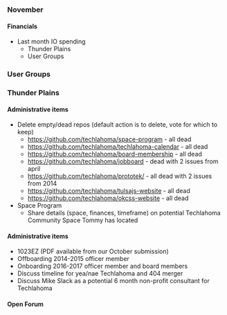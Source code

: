 ### November

#### Financials
* Last month IO spending
  * Thunder Plains
  * User Groups

### User Groups

### Thunder Plains

#### Administrative items
* Delete empty/dead repos (default action is to delete, vote for which to keep)
  - https://github.com/techlahoma/space-program - all dead
  - https://github.com/techlahoma/techlahoma-calendar - all dead
  - https://github.com/techlahoma/board-membership - all dead
  - https://github.com/techlahoma/jobboard - dead with 2 issues from april
  - https://github.com/techlahoma/prototek/ - all dead with 2 issues from 2014
  - https://github.com/techlahoma/tulsajs-website - all dead
  - https://github.com/techlahoma/okcss-website - all dead
* Space Program
  - Share details (space, finances, timeframe) on potential Techlahoma Community Space Tommy has located

#### Administrative items
* 1023EZ (PDF available from our October submission)
* Offboarding 2014-2015 officer member
* Onboarding 2016-2017 officer member and board members
* Discuss timeline for yea/nae Techlahoma and 404 merger
* Discuss Mike Slack as a potential 6 month non-profit consultant for Techlahoma

#### Open Forum
